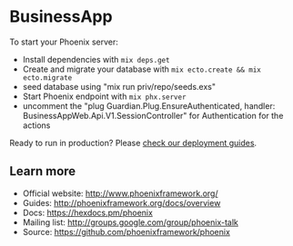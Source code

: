 # BusinessApp

To start your Phoenix server:

  * Install dependencies with `mix deps.get`
  * Create and migrate your database with `mix ecto.create && mix ecto.migrate`
  * seed database using "mix run priv/repo/seeds.exs"
  * Start Phoenix endpoint with `mix phx.server`
  * uncomment the "plug Guardian.Plug.EnsureAuthenticated, handler: BusinessAppWeb.Api.V1.SessionController" for Authentication for the actions


<!-- Now you can visit [`localhost:4000`](http://localhost:4000) from your browser. -->

Ready to run in production? Please [check our deployment guides](http://www.phoenixframework.org/docs/deployment).

## Learn more

  * Official website: http://www.phoenixframework.org/
  * Guides: http://phoenixframework.org/docs/overview
  * Docs: https://hexdocs.pm/phoenix
  * Mailing list: http://groups.google.com/group/phoenix-talk
  * Source: https://github.com/phoenixframework/phoenix

